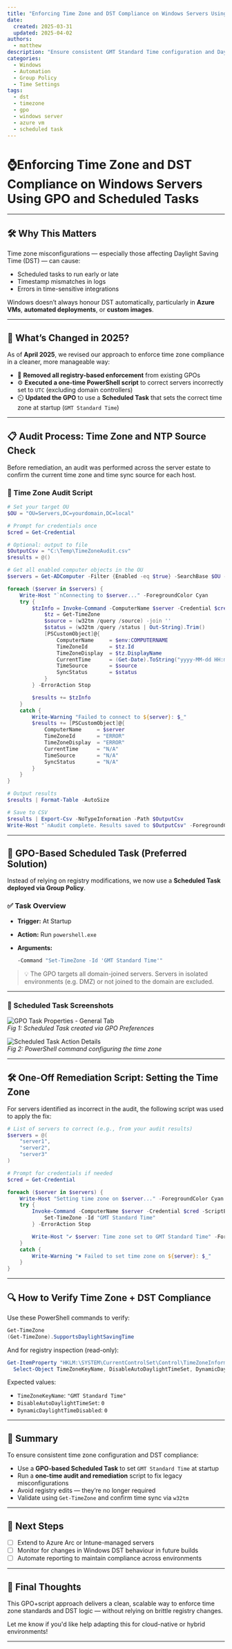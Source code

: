 ```yaml
---
title: "Enforcing Time Zone and DST Compliance on Windows Servers Using GPO and Scheduled Tasks"
date:
  created: 2025-03-31
  updated: 2025-04-02
authors:
  - matthew
description: "Ensure consistent GMT Standard Time configuration and Daylight Saving Time (DST) handling across domain-joined Windows Servers using a scheduled task GPO approach. Includes auditing and remediation scripts for enterprise environments."
categories:
  - Windows
  - Automation
  - Group Policy
  - Time Settings
tags:
  - dst
  - timezone
  - gpo
  - windows server
  - azure vm
  - scheduled task
---
```


# ⌚Enforcing Time Zone and DST Compliance on Windows Servers Using GPO and Scheduled Tasks

---

## 🛠️ Why This Matters

Time zone misconfigurations — especially those affecting Daylight Saving Time (DST) — can cause:

- Scheduled tasks to run early or late
- Timestamp mismatches in logs
- Errors in time-sensitive integrations

Windows doesn’t always honour DST automatically, particularly in **Azure VMs**, **automated deployments**, or **custom images**.

---

## 🔁 What’s Changed in 2025?

As of **April 2025**, we revised our approach to enforce time zone compliance in a cleaner, more manageable way:

- 🧹 **Removed all registry-based enforcement** from existing GPOs
- ⚙️ **Executed a one-time PowerShell script** to correct servers incorrectly set to `UTC` (excluding domain controllers)
- ⏲️ **Updated the GPO** to use a **Scheduled Task** that sets the correct time zone at startup (`GMT Standard Time`)

---

## 📋 Audit Process: Time Zone and NTP Source Check

Before remediation, an audit was performed across the server estate to confirm the current time zone and time sync source for each host.

### 🔎 Time Zone Audit Script

```powershell
# Set your target OU
$OU = "OU=Servers,DC=yourdomain,DC=local"

# Prompt for credentials once
$cred = Get-Credential

# Optional: output to file
$OutputCsv = "C:\Temp\TimeZoneAudit.csv"
$results = @()

# Get all enabled computer objects in the OU
$servers = Get-ADComputer -Filter {Enabled -eq $true} -SearchBase $OU -Properties Name | Select-Object -ExpandProperty Name

foreach ($server in $servers) {
    Write-Host "`nConnecting to $server..." -ForegroundColor Cyan
    try {
        $tzInfo = Invoke-Command -ComputerName $server -Credential $cred -ScriptBlock {
            $tz = Get-TimeZone
            $source = (w32tm /query /source) -join ''
            $status = (w32tm /query /status | Out-String).Trim()
            [PSCustomObject]@{
                ComputerName     = $env:COMPUTERNAME
                TimeZoneId       = $tz.Id
                TimeZoneDisplay  = $tz.DisplayName
                CurrentTime      = (Get-Date).ToString("yyyy-MM-dd HH:mm:ss")
                TimeSource       = $source
                SyncStatus       = $status
            }
        } -ErrorAction Stop

        $results += $tzInfo
    }
    catch {
        Write-Warning "Failed to connect to ${server}: $_"
        $results += [PSCustomObject]@{
            ComputerName     = $server
            TimeZoneId       = "ERROR"
            TimeZoneDisplay  = "ERROR"
            CurrentTime      = "N/A"
            TimeSource       = "N/A"
            SyncStatus       = "N/A"
        }
    }
}

# Output results
$results | Format-Table -AutoSize

# Save to CSV
$results | Export-Csv -NoTypeInformation -Path $OutputCsv
Write-Host "`nAudit complete. Results saved to $OutputCsv" -ForegroundColor Green
```

---

## 🧰 GPO-Based Scheduled Task (Preferred Solution)

Instead of relying on registry modifications, we now use a **Scheduled Task deployed via Group Policy**.

### ✅ Task Overview

- **Trigger:** At Startup
- **Action:** Run `powershell.exe`
- **Arguments:**

  ```bash
  -Command "Set-TimeZone -Id 'GMT Standard Time'"
  ```

> 💡 The GPO targets all domain-joined servers. Servers in isolated environments (e.g. DMZ) or not joined to the domain are excluded.

---

### 📸 Scheduled Task Screenshots

![GPO Task Properties - General Tab](scheduled-task-gpo.png)  
*Fig 1: Scheduled Task created via GPO Preferences*

![Scheduled Task Action Details](scheduled-task.png)  
*Fig 2: PowerShell command configuring the time zone*

---

## 🛠️ One-Off Remediation Script: Setting the Time Zone

For servers identified as incorrect in the audit, the following script was used to apply the fix:

```powershell
# List of servers to correct (e.g., from your audit results)
$servers = @(
    "server1",
    "server2",
    "server3"
)

# Prompt for credentials if needed
$cred = Get-Credential

foreach ($server in $servers) {
    Write-Host "Setting time zone on $server..." -ForegroundColor Cyan
    try {
        Invoke-Command -ComputerName $server -Credential $cred -ScriptBlock {
            Set-TimeZone -Id "GMT Standard Time"
        } -ErrorAction Stop

        Write-Host "✔ $server: Time zone set to GMT Standard Time" -ForegroundColor Green
    }
    catch {
        Write-Warning "✖ Failed to set time zone on ${server}: $_"
    }
}
```

---

## 🔍 How to Verify Time Zone + DST Compliance

Use these PowerShell commands to verify:

```powershell
Get-TimeZone
(Get-TimeZone).SupportsDaylightSavingTime
```

And for registry inspection (read-only):

```powershell
Get-ItemProperty "HKLM:\SYSTEM\CurrentControlSet\Control\TimeZoneInformation" |
  Select-Object TimeZoneKeyName, DisableAutoDaylightTimeSet, DynamicDaylightTimeDisabled
```

Expected values:

- `TimeZoneKeyName`: `"GMT Standard Time"`
- `DisableAutoDaylightTimeSet`: `0`
- `DynamicDaylightTimeDisabled`: `0`

---

## 🧼 Summary

To ensure consistent time zone configuration and DST compliance:

- Use a **GPO-based Scheduled Task** to set `GMT Standard Time` at startup
- Run a **one-time audit and remediation** script to fix legacy misconfigurations
- Avoid registry edits — they’re no longer required
- Validate using `Get-TimeZone` and confirm time sync via `w32tm`

---

## 📘 Next Steps

- [ ] Extend to Azure Arc or Intune-managed servers  
- [ ] Monitor for changes in Windows DST behaviour in future builds  
- [ ] Automate reporting to maintain compliance across environments

---

## 🧠 Final Thoughts

This GPO+script approach delivers a clean, scalable way to enforce time zone standards and DST logic — without relying on brittle registry changes.

Let me know if you'd like help adapting this for cloud-native or hybrid environments!

---
